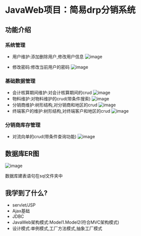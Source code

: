 # JavaWeb项目：简易drp分销系统

## 功能介绍
### 系统管理
- 用户维护:添加删除用户,修改用户信息
 ![image](http://m.qpic.cn/psb?/dd6f3193-303e-4590-abaf-efa20e080cc5/KtwwaKUQzZyPIz1AmoQ9T8JXKjCHI5.YHerjomIhAFs!/b/dPIAAAAAAAAA&bo=hwYLAgAAAAADF7o!&rf=viewer_4)

- 修改密码:修改当前用户的密码
 ![image](http://m.qpic.cn/psb?/dd6f3193-303e-4590-abaf-efa20e080cc5/*KxVA3EsWGhdqNX2kmWs2M.ilsyeJa.dOQGEzJM5IeE!/b/dPMAAAAAAAAA&bo=uQWAAgAAAAADJzw!&rf=viewer_4)

### 基础数据管理
- 会计核算期间维护:对会计核算期间的crud
![image](http://m.qpic.cn/psb?/dd6f3193-303e-4590-abaf-efa20e080cc5/yPZMT6G6gzEemYJ1venJzwdAeS8PDDMhLh0GQSf.EHM!/b/dD8BAAAAAAAA&bo=mgYcAQAAAAADB6M!&rf=viewer_4)
- 物料维护:对物料维护的crud(带条件搜索)
![image](http://m.qpic.cn/psb?/dd6f3193-303e-4590-abaf-efa20e080cc5/yoyrnbxi41OGNWu0mLum2*XFtGLh1fHnmFShNzzQLZQ!/b/dPIAAAAAAAAA&bo=rgZMAQAAAAADF9c!&rf=viewer_4)
- 分销商维护:树形结构,对分销商和地区的crud
![image](http://m.qpic.cn/psb?/dd6f3193-303e-4590-abaf-efa20e080cc5/apLzHdIaZfVlmh2HACYkk9OT1rz6Ie.iBSwKrcl9e1A!/b/dPIAAAAAAAAA&bo=4ARpAQAAAAADF74!&rf=viewer_4)
- 终端客户的维护:树形结构,对终端客户和地区的crud
![image](http://m.qpic.cn/psb?/dd6f3193-303e-4590-abaf-efa20e080cc5/yGhXZrTrZxc14fXbZ8bYfqPx555R0*rPJL*ajTIFQR0!/b/dPIAAAAAAAAA&bo=nQQtAQAAAAADF4c!&rf=viewer_4)

### 分销商库存管理
- 对流向单的crud(带条件查询功能)
![image](http://m.qpic.cn/psb?/dd6f3193-303e-4590-abaf-efa20e080cc5/b0QrESgHb19BMGDwXelLQdMZFRDZpXfHHTQpMg0KQ.c!/b/dPMAAAAAAAAA&bo=mAZ5AQAAAAADB8Q!&rf=viewer_4)

## 数据库ER图
![image](http://a3.qpic.cn/psb?/dd6f3193-303e-4590-abaf-efa20e080cc5/rCAQWHYXjww0cY5fA7hkkxyY3uDua6MpMlYbMS62L*g!/b/dPIAAAAAAAAA&ek=1&kp=1&pt=0&bo=yQKAAgAAAAADF3s!&vuin=253251440&tm=1513504800&sce=60-2-2&rf=viewer_4)

数据库建表语句在sql文件夹中

## 我学到了什么?
- servlet/JSP
- Ajax基础
- JDBC
- JavaWeb架构模式:Model1.Model2(符合MVC架构模式) 
- 设计模式:单例模式,工厂方法模式,抽象工厂模式

